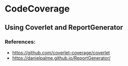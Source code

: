 # CodeCoverage  

## Using Coverlet and ReportGenerator

### References:
- https://github.com/coverlet-coverage/coverlet
- https://danielpalme.github.io/ReportGenerator/
